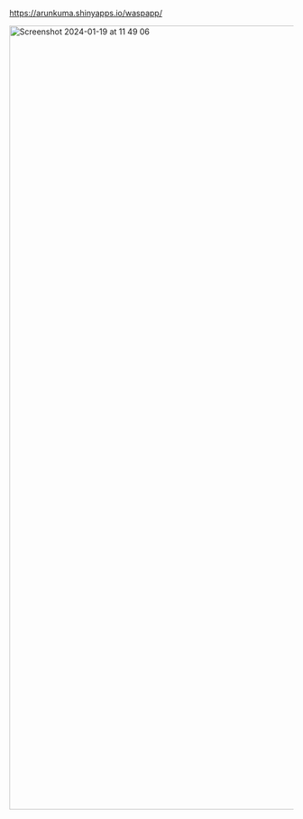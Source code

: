 https://arunkuma.shinyapps.io/waspapp/


<img width="1389" alt="Screenshot 2024-01-19 at 11 49 06" src="https://github.com/arunkumarramesh/PAMP/assets/23363383/a6ef6ef9-5bfd-4c3f-abad-fc435c5b1990">
